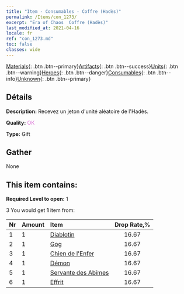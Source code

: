 ```yaml
---
title: "Item - Consumables - Coffre (Hadès)"
permalink: /Items/con_1273/
excerpt: "Era of Chaos  Coffre (Hadès)"
last_modified_at: 2021-04-16
locale: fr
ref: "con_1273.md"
toc: false
classes: wide
---
```

 [Materials](/fr/Items/){: .btn .btn--primary}[Artifacts](/fr/Items/Artifacts/){: .btn .btn--success}[Units](/fr/Items/Units/){: .btn .btn--warning}[Heroes](/fr/Items/Heroes/){: .btn .btn--danger}[Consumables](/fr/Items/Consumables/){: .btn .btn--info}[Unknown](/fr/Items/Unknown/){: .btn .btn--primary}

## Détails
 **Description:** Recevez un jeton d'unité aléatoire de l'Hadès.

 **Quality:** <span style="color: #DA70D6">OK</span>

 **Type:** Gift

## Gather

  None

## This item contains:

 **Required Level to open:** 1

 3 You would get **1** item  from:

  | Nr | Amount |     Item    | Drop Rate,% |
  |:---|:-------|:------------|:---------:|
  | 1 | 1 | [Diablotin](/fr/Items/unt_226/) | 16.67 | 
  | 2 | 1 | [Gog](/fr/Items/unt_227/) | 16.67 | 
  | 3 | 1 | [Chien de l'Enfer](/fr/Items/unt_228/) | 16.67 | 
  | 4 | 1 | [Démon](/fr/Items/unt_229/) | 16.67 | 
  | 5 | 1 | [Servante des Abîmes](/fr/Items/unt_230/) | 16.67 | 
  | 6 | 1 | [Effrit](/fr/Items/unt_231/) | 16.67 | 
